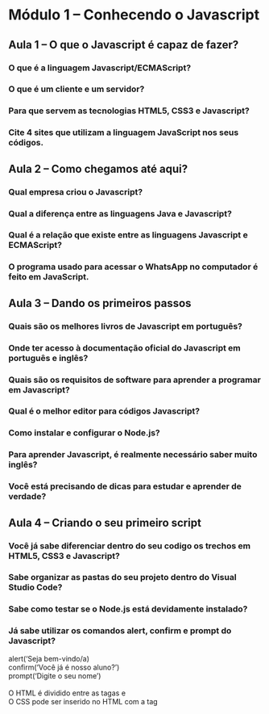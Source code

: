 # Módulo 1 – Conhecendo o Javascript

## Aula 1 – O que o Javascript é capaz de fazer?

### O que é a linguagem Javascript/ECMAScript?
### O que é um cliente e um servidor?
### Para que servem as tecnologias HTML5, CSS3 e Javascript?
### Cite 4 sites que utilizam a linguagem JavaScript nos seus códigos.


## Aula 2 – Como chegamos até aqui?

### Qual empresa criou o Javascript?
### Qual a diferença entre as linguagens Java e Javascript?
### Qual é a relação que existe entre as linguagens Javascript e ECMAScript?
### O programa usado para acessar o WhatsApp no computador é feito em JavaScript.


## Aula 3 – Dando os primeiros passos

### Quais são os melhores livros de Javascript em português?
### Onde ter acesso à documentação oficial do Javascript em português e inglês?
### Quais são os requisitos de software para aprender a programar em Javascript?
### Qual é o melhor editor para códigos Javascript?
### Como instalar e configurar o Node.js?
### Para aprender Javascript, é realmente necessário saber muito inglês?
### Você está precisando de dicas para estudar e aprender de verdade?


## Aula 4 – Criando o seu primeiro script

### Você já sabe diferenciar dentro do seu codigo os trechos em HTML5, CSS3 e Javascript?
### Sabe organizar as pastas do seu projeto dentro do Visual Studio Code?
### Sabe como testar se o Node.js está devidamente instalado?

### Já sabe utilizar os comandos alert, confirm e prompt do Javascript?

alert(‘Seja bem-vindo/a)
<br>confirm(‘Você já é nosso aluno?’)
<br>prompt(‘Digite o seu nome’)
<br>
<br>O HTML é dividido entre as tagas <head> e <body>
<br>O CSS pode ser inserido no HTML com a tag <style>
<br>O JavaScript pode ser inserido no HTML com a tag <script>

# Módulo 2 – Conhecendo o Javascript

## Aula 5 – Variáveis e Tipos Primitivos

### Como criar comentários?

//            → uma única linha de código
<br>/*    
<br>*/    → mais de uma linha de código

### O que são variáveis?

A memória do computador tem espaços delimitados para receber valores (assim como vagas no estacionamento).

### Como declarar variáveis no Javascript?

A vaga a1 = carro1
<br>(leia: a vaga a1 recebe o carro1)
<br>a1 = carro2
<br>(o carro1 saiu e entrou o carro2)
<br>a1 = null
<br>(a vaga está nula)
<br>
<br>var n1 = 5
<br>var n2 = 8.5
<br>var n3 = 15 
<br>
<br>var s1 = “São Paulo”
<br>var s2 = ‘Lumpa’
<br>var s3 = `Janeiro`

### Regras para nomear as variáveis

<ul>
  <li>Podem começar com letra, $ ou _</li>
  <li>Não podem começar com números</li>
  <li>É possível usar letras ou números</li>
  <li>É possível usar acentos e símbolos</li>
  <li>Não podem conter espaços</li>
  <li>Não podem ser palavras reservadas</li>
</ul>

### Para entrar no Node, você vai precisar entrar no VS Code e digitar “crtl + shift + `” 

<ul>
  <li>digitar: node</li>
  <li>para limpar tela: ctrl + l</li>
  <li>para sair: .exit</li>
</ul>

### Quais são os tipos primitivos do Javascript?

#### Os tipos primordiais:

<ul>
  <li>Number:   5     18    -12    3.14</li>
  <li>String: “Google”    ‘Javascript’    `Maria`    ‘12553-120’</li>
  <li>Boolean: true     false</li>
</ul>
  
#### Outros tipos:

<ul> 
  <li>Tipos internos de Number:</li>
      <ul> 
        <li>Infinity</li>
        <li>NaN (not a number)</li>
      </ul>
  <li>Null</li>
  <li>Undefined</li>
  <li>Tipo interno de Object</li>
      <ul> 
        <li>Array</li>
      </ul>
  <li>Function</li>
</ul>
 
### Como conferir qual o tipo da variável que foi declarada?

typeof  → saber qual é o tipo da variavel
<br>Colocar no terminal (Node): 
<br>var num = 200
<br>typeof num

### Consegue entender o que significa colocar um valor null dentro de uma variável em Javascript?

Null é representa um valor nulo ou vazio, e aponta para um objeto inexistente.
